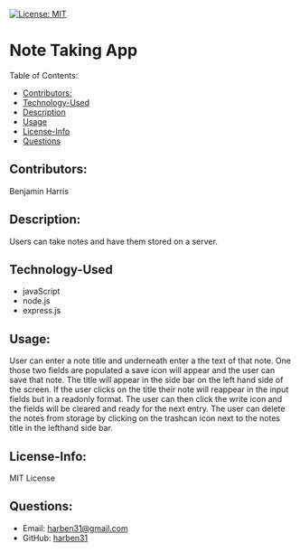 [![License: MIT](https://img.shields.io/badge/License-MIT-yellow.svg)](https://opensource.org/licenses/MIT)
# Note Taking App
Table of Contents:
* [Contributors:](#Contributtors)
* [Technology-Used](#Technology-Used)
* [Description](#Description)
* [Usage](#Usage)
* [License-Info](#License-Info)
* [Questions](#Questions)
    
## Contributors: 
Benjamin Harris

## Description:
Users can take notes and have them stored on a server.

## Technology-Used

* javaScript
* node.js
* express.js


## Usage:
User can enter a note title and underneath enter a the text of that note. One those two fields are populated a save icon will appear and the user can save that note. The title will appear in the side bar on the left hand side of the screen. If the user clicks on the title their note will reappear in the input fields but in a readonly format. The user can then click the write icon and the fields will be cleared and ready for the next entry. The user can delete the notes from storage by clicking on the trashcan icon next to the notes title in the lefthand side bar.

## License-Info:
MIT License

## Questions:
* Email: [harben31@gmail.com](mailto:harben31@gmail.com)
* GitHub: [harben31](https://www.github.com/harben31)
